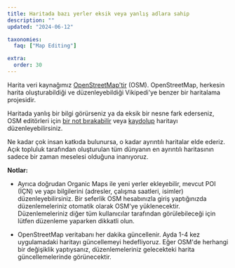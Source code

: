 ```yaml
---
title: Haritada bazı yerler eksik veya yanlış adlara sahip
description: ""
updated: "2024-06-12"

taxonomies:
  faq: ["Map Editing"]

extra:
  order: 30
---
```


Harita veri kaynağımız [OpenStreetMap'tir](https://welcome.openstreetmap.org/) (OSM). OpenStreetMap, herkesin harita oluşturabildiği ve düzenleyebildiği Vikipedi'ye benzer bir haritalama projesidir.

Haritada yanlış bir bilgi görürseniz ya da eksik bir nesne fark ederseniz, OSM editörleri için [bir not bırakabilir](https://www.openstreetmap.org/note/new) veya [kaydolup](https://www.openstreetmap.org/user/new) haritayı düzenleyebilirsiniz.

Ne kadar çok insan katkıda bulunursa, o kadar ayrıntılı haritalar elde ederiz. Açık topluluk tarafından oluşturulan tüm dünyanın en ayrıntılı haritasının sadece bir zaman meselesi olduğuna inanıyoruz.

**Notlar:**

* Ayrıca doğrudan Organic Maps ile yeni yerler ekleyebilir, mevcut POI (İÇN) ve yapı bilgilerini (adresler, çalışma saatleri, isimler) düzenleyebilirsiniz. Bir seferlik OSM hesabınızla giriş yaptığınızda düzenlemeleriniz otomatik olarak OSM'ye yüklenecektir. Düzenlemeleriniz diğer tüm kullanıcılar tarafından görülebileceği için lütfen düzenleme yaparken dikkatli olun.

* OpenStreetMap veritabanı her dakika güncellenir. Ayda 1-4 kez uygulamadaki haritayı güncellemeyi hedefliyoruz. Eğer OSM'de herhangi bir değişiklik yaptıysanız, düzenlemeleriniz gelecekteki harita güncellemelerinde görünecektir.
